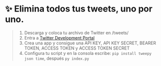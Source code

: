 # ✨ Elimina todos tus tweets, uno por uno.

> 1. Descarga y coloca tu archivo de Twitter en /tweets/
> 2. Entra a [Twitter Development Portal](https://developer.x.com/en/portal/projects-and-apps)
> 3. Crea una app y consigue una API KEY, API KEY SECRET, BEARER TOKEN, ACCESS TOKEN y ACCESS TOKEN SECRET
> 4. Configura tu script y en la consola escribe:
`pip install tweepy json time`, después `py index.py`

